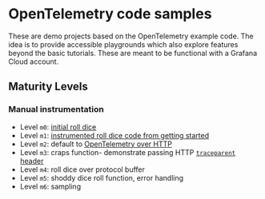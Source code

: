 # OpenTelemetry code samples

These are demo projects based on the OpenTelemetry example code.
The idea is to provide accessible playgrounds which also explore features beyond the basic tutorials.
These are meant to be functional with a Grafana Cloud account.

## Maturity Levels
### Manual instrumentation
- Level `m0`: [initial roll dice](https://opentelemetry.io/docs/languages/go/getting-started/#create-and-launch-an-http-server)
- Level `m1`: [instrumented roll dice code from getting started](https://opentelemetry.io/docs/languages/go/getting-started/#add-opentelemetry-instrumentation)
- Level `m2`: default to [OpenTelemetry over HTTP](https://pkg.go.dev/go.opentelemetry.io/contrib/instrumentation/net/http/otelhttp)
- Level `m3`: craps function- demonstrate passing HTTP [`traceparent` header](https://www.w3.org/TR/trace-context/#traceparent-header)
- Level `m4`: roll dice over protocol buffer
- Level `m5`: shoddy dice roll function, error handling
- Level `m6`: sampling
